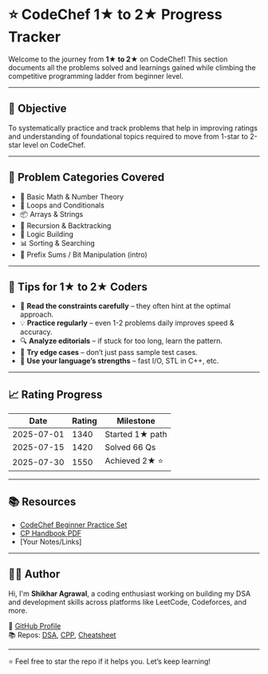 # ⭐ CodeChef 1★ to 2★ Progress Tracker

Welcome to the journey from **1★ to 2★** on CodeChef! This section documents all the problems solved and learnings gained while climbing the competitive programming ladder from beginner level.

---

## 🎯 Objective
To systematically practice and track problems that help in improving ratings and understanding of foundational topics required to move from 1-star to 2-star level on CodeChef.

---

## 🧩 Problem Categories Covered

- 🧮 Basic Math & Number Theory  
- 🔁 Loops and Conditionals  
- 📦 Arrays & Strings  
- 🔄 Recursion & Backtracking  
- 🧠 Logic Building  
- 📊 Sorting & Searching  
- 🧮 Prefix Sums / Bit Manipulation (intro)

---

## 🧠 Tips for 1★ to 2★ Coders

- 📌 **Read the constraints carefully** – they often hint at the optimal approach.
- 💡 **Practice regularly** – even 1-2 problems daily improves speed & accuracy.
- 🔍 **Analyze editorials** – if stuck for too long, learn the pattern.
- 🧪 **Try edge cases** – don’t just pass sample test cases.
- 🚀 **Use your language’s strengths** – fast I/O, STL in C++, etc.

---

## 📈 Rating Progress

| Date       | Rating | Milestone       |
|------------|--------|-----------------|
| 2025-07-01 | 1340   | Started 1★ path |
| 2025-07-15 | 1420   | Solved 66 Qs    |
| 2025-07-30 | 1550   | Achieved 2★ ⭐   |

---

## 📚 Resources

- [CodeChef Beginner Practice Set](https://www.codechef.com/practice)
- [CP Handbook PDF](https://cp-handbook.github.io/)
- [Your Notes/Links]

---

## 👨‍💻 Author

Hi, I'm **Shikhar Agrawal**, a coding enthusiast working on building my DSA and development skills across platforms like LeetCode, Codeforces, and more.

📌 [GitHub Profile](https://github.com/Shikharagrawal-2408)  
📚 Repos: [DSA](https://github.com/Shikharagrawal-2408/DSA), [CPP](https://github.com/Shikharagrawal-2408/CPP), [Cheatsheet](https://github.com/Shikharagrawal-2408/Cheatsheet)

---

⭐️ Feel free to star the repo if it helps you. Let’s keep learning!
